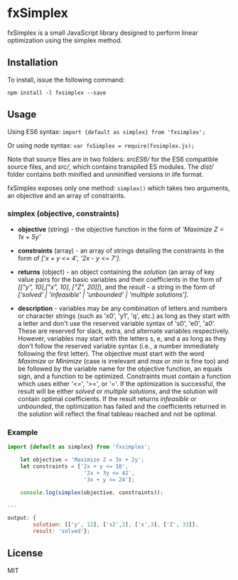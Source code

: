 # fxSimplex

fxSimplex is a small JavaScript library designed to perform linear optimization using the simplex method. 

## Installation

To install, issue the following command:

`npm install -l fxsimplex --save`

## Usage

Using ES6 syntax: `import {default as simplex} from 'fxsimplex';`

Or using node syntax: `var fxSimplex = require(fxsimplex.js);`

Note that source files are in two folders: *srcES6/* for the ES6 compatible source files, and *src/*, which contains transpiled ES modules. The *dist/* folder contains both minified and unminified versions in iife format.

fxSimplex exposes only one method: `simplex()` which takes two arguments, an objective and an array of constraints.

### simplex (objective, constraints)

* **objective** (string) - the objective function in the form of *'Maximize Z = 1x + 5y'*

* **constraints** (array) - an array of strings detailing the constraints in the form of *['x + y <= 4', '2x - y <= 7']*.

* **returns** (object) - an object containing the *solution* (an array of key value pairs for the basic variables and their coefficients in the form of *[["y", 10],["x", 10], ["Z", 20]]*), and the *result* - a string in the form of *['solved' | 'infeasible' | 'unbounded' | 'multiple solutions']*.

* **description** - variables may be any combination of letters and numbers or character strings (such as 'x0', 'y1', 'q', etc.) as long as they start with a letter and don't use the reserved variable syntax of 's0', 'e0', 'a0'. These are reserved for slack, extra, and alternate variables respectively. However, variables may start with the letters s, e, and a as long as they don't follow the reserved variable syntax (i.e., a number immediately following the first letter). The objective must start with the word *Maximize* or *Minimize* (case is irrelevant and *max* or *min* is fine too) and be followed by the variable name for the objective function, an equals sign, and a function to be optimized. Constraints must contain a function which uses either '<=', '>=', or '='. If the optimization is successful, the result will be either *solved* or *multiple solutions*, and the solution will contain optimal coefficients. If the result returns *infeasible* or *unbounded*, the optimization has failed and the coefficients returned in the solution will reflect the final tableau reached and not be optimal.

### Example

```javascript
import {default as simplex} from 'fxsimplex';

    let objective = 'Maximize Z = 3x + 2y';
    let constraints = ['2x + y <= 18',
                        '2x + 3y <= 42',
                        '3x + y <= 24'];

    console.log(simplex(objective, constraints));

...

output: {
        solution: [['y', 12], ['s2',3], ['x',3], ['Z', 33]],
        result: 'solved'};
```
## License

MIT


